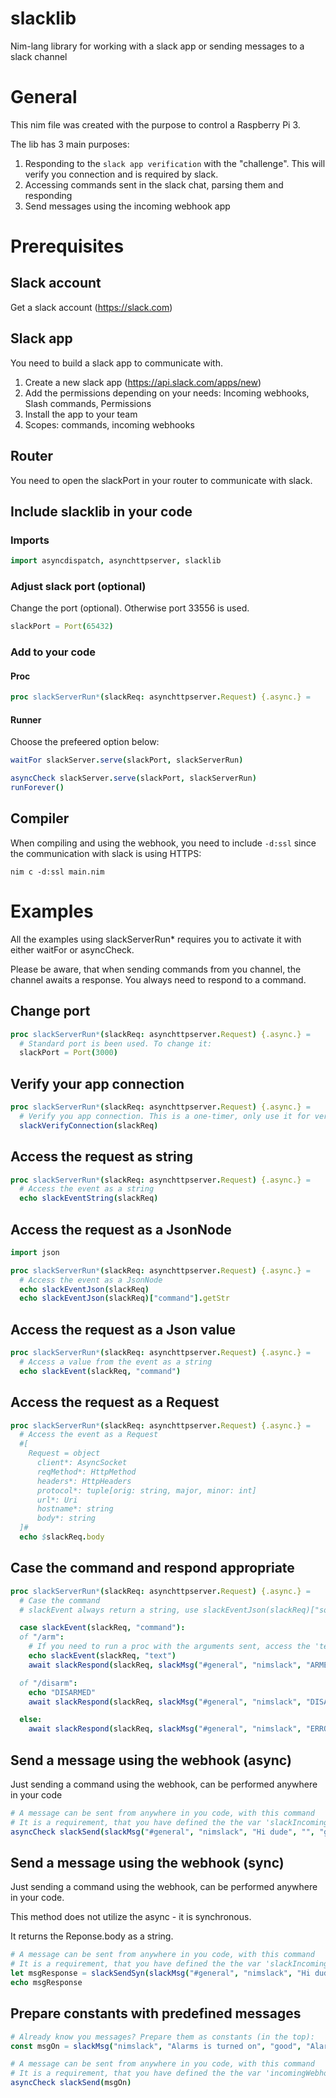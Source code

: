 


# slacklib

Nim-lang library for working with a slack app or sending messages to a slack channel

# General

This nim file was created with the purpose to control a Raspberry Pi 3.

The lib has 3 main purposes:

1. Responding to the `slack app verification` with the "challenge". This will verify you connection and is required by slack.
2. Accessing commands sent in the slack chat, parsing them and responding
3. Send messages using the incoming webhook app

# Prerequisites

## Slack account
Get a slack account (https://slack.com)

## Slack app
You need to build a slack app to communicate with.

1) Create a new slack app (https://api.slack.com/apps/new)
2) Add the permissions depending on your needs: Incoming webhooks, Slash commands, Permissions
3) Install the app to your team
4) Scopes: commands, incoming webhooks

## Router

You need to open the slackPort in your router to communicate with slack.

## Include slacklib in your code

### Imports

```nim
import asyncdispatch, asynchttpserver, slacklib
```

### Adjust slack port (optional)

Change the port (optional). Otherwise port 33556 is used.

```nim
slackPort = Port(65432)
```

### Add to your code

#### Proc

```nim
proc slackServerRun*(slackReq: asynchttpserver.Request) {.async.} =
```

#### Runner

Choose the prefeered option below: 

```nim
waitFor slackServer.serve(slackPort, slackServerRun)
```



```nim
asyncCheck slackServer.serve(slackPort, slackServerRun)
runForever()
```


## Compiler

When compiling and using the webhook, you need to include `-d:ssl` since the communication with slack is using HTTPS:

`nim c -d:ssl main.nim`


# Examples

All the examples using slackServerRun* requires you to activate it with either waitFor or asyncCheck.

Please be aware, that when sending commands from you channel, the channel awaits a response. You always need to respond to a command.

## Change port
```nim
proc slackServerRun*(slackReq: asynchttpserver.Request) {.async.} =
  # Standard port is been used. To change it:
  slackPort = Port(3000)
```

## Verify your app connection
```nim
proc slackServerRun*(slackReq: asynchttpserver.Request) {.async.} =
  # Verify you app connection. This is a one-timer, only use it for verifing connection to your app
  slackVerifyConnection(slackReq) 
```

## Access the request as string
```nim
proc slackServerRun*(slackReq: asynchttpserver.Request) {.async.} =
  # Access the event as a string
  echo slackEventString(slackReq)
```

## Access the request as a JsonNode
```nim
import json

proc slackServerRun*(slackReq: asynchttpserver.Request) {.async.} =
  # Access the event as a JsonNode
  echo slackEventJson(slackReq)
  echo slackEventJson(slackReq)["command"].getStr
```

## Access the request as a Json value
```nim
proc slackServerRun*(slackReq: asynchttpserver.Request) {.async.} =
  # Access a value from the event as a string
  echo slackEvent(slackReq, "command")
```

## Access the request as a Request
```nim
proc slackServerRun*(slackReq: asynchttpserver.Request) {.async.} =
  # Access the event as a Request
  #[
    Request = object
      client*: AsyncSocket
      reqMethod*: HttpMethod
      headers*: HttpHeaders
      protocol*: tuple[orig: string, major, minor: int]
      url*: Uri
      hostname*: string
      body*: string
  ]#
  echo $slackReq.body
```


## Case the command and respond appropriate
```nim
proc slackServerRun*(slackReq: asynchttpserver.Request) {.async.} =
  # Case the command
  # slackEvent always return a string, use slackEventJson(slackReq)["someField"].xxx to access in other types

  case slackEvent(slackReq, "command"):
  of "/arm": 
    # If you need to run a proc with the arguments sent, access the 'text' field:
    echo slackEvent(slackReq, "text")
    await slackRespond(slackReq, slackMsg("#general", "nimslack", "ARMED", "", "warning", "Alarm Update", "The alarm has been armed"))

  of "/disarm":
    echo "DISARMED"
    await slackRespond(slackReq, slackMsg("#general", "nimslack", "DISARMED", "", "good", "Alarm Update", "The alarm has been disarmed"))

  else:
    await slackRespond(slackReq, slackMsg("#general", "nimslack", "ERROR", "", "danget", "Alarm Update", "That command is not part of me"))   
```


## Send a message using the webhook (async)

Just sending a command using the webhook, can be performed anywhere in your code

```nim
# A message can be sent from anywhere in you code, with this command
# It is a requirement, that you have defined the the var 'slackIncomingWebhookUrl' first
asyncCheck slackSend(slackMsg("#general", "nimslack", "Hi dude", "", "good", "Sup?", "Just sending a message"))
```

## Send a message using the webhook (sync)

Just sending a command using the webhook, can be performed anywhere in your code.

This method does not utilize the async - it is synchronous.

It returns the Reponse.body as a string.

```nim
# A message can be sent from anywhere in you code, with this command
# It is a requirement, that you have defined the the var 'slackIncomingWebhookUrl' first
let msgResponse = slackSendSyn(slackMsg("#general", "nimslack", "Hi dude", "", "good", "Sup?", "Just sending a message"))
echo msgResponse
```

## Prepare constants with predefined messages
```nim
# Already know you messages? Prepare them as constants (in the top):
const msgOn = slackMsg("nimslack", "Alarms is turned on", "good", "Alarm Update", "The controller has been turned on")

# A message can be sent from anywhere in you code, with this command
# It is a requirement, that you have defined the the var 'incomingWebhookUrl' first
asyncCheck slackSend(msgOn)
```
